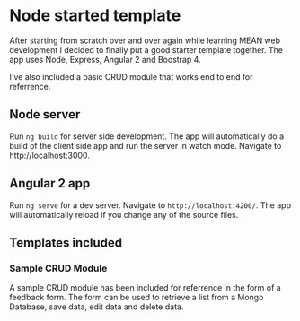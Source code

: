 # Node started template

After starting from scratch over and over again while learning MEAN web development I decided to finally put a good starter template together. The app uses Node, Express, Angular 2 and Boostrap 4. 

I've also included a basic CRUD module that works end to end for referrence. 

## Node server

Run `ng build` for server side development. The app will automatically do a build of the client side app and run the server in watch mode. Navigate to http://localhost:3000.

## Angular 2 app

Run `ng serve` for a dev server. Navigate to `http://localhost:4200/`. The app will automatically reload if you change any of the source files.

## Templates included 

### Sample CRUD Module

A sample CRUD module has been included for referrence in the form of a feedback form. The form can be used to retrieve a list from a Mongo Database, save data, edit data and delete data.


